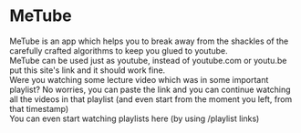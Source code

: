# MeTube
MeTube is an app which helps you to break away from the shackles of the carefully crafted algorithms to keep you glued to youtube.</br>
MeTube can be used just as youtube, instead of youtube.com or youtu.be put this site's link and it should work fine.</br>
Were you watching some lecture video which was in some important playlist? No worries, you can paste the link and you can continue watching all the videos in that playlist (and even start from the moment you left, from that timestamp)</br>
You can even start watching playlists here (by using /playlist links)</br>

